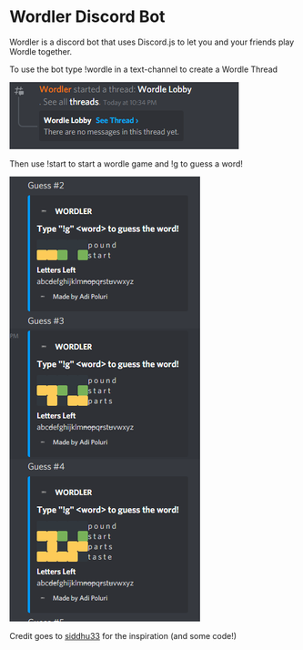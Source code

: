 # Wordler Discord Bot

Wordler is a discord bot that uses Discord.js to let you and your friends play Wordle together.

To use the bot type !wordle in a text-channel to create a Wordle Thread

![Image](images/calling.png)

Then use !start to start a wordle game and !g <word> to guess a word!

![Image](images/guesses.PNG)


Credit goes to [siddhu33](https://github.com/siddhu33/discordle) for the inspiration (and some code!)

